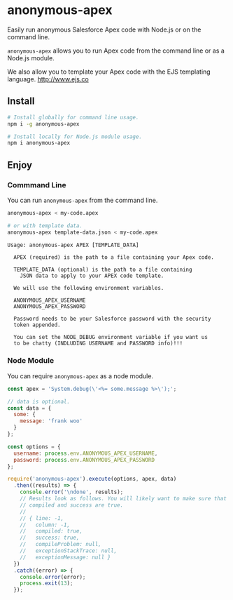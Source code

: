 # anonymous-apex

Easily run anonymous Salesforce Apex code with Node.js or on the command line.

`anonymous-apex` allows you to run Apex code from the command line or as a
Node.js module.

We also allow you to template your Apex code with the EJS templating language.
http://www.ejs.co

## Install

```bash
# Install globally for command line usage.
npm i -g anonymous-apex

# Install locally for Node.js module usage.
npm i anonymous-apex
```

## Enjoy

### Commmand Line

You can run `anonymous-apex` from the command line.

```bash
anonymous-apex < my-code.apex

# or with template data.
anonymous-apex template-data.json < my-code.apex
```

```
Usage: anonymous-apex APEX [TEMPLATE_DATA]

  APEX (required) is the path to a file containing your Apex code.

  TEMPLATE_DATA (optional) is the path to a file containing
    JSON data to apply to your APEX code template.

  We will use the following environment variables.

  ANONYMOUS_APEX_USERNAME
  ANONYMOUS_APEX_PASSWORD

  Password needs to be your Salesforce password with the security
  token appended.

  You can set the NODE_DEBUG environment variable if you want us
  to be chatty (INDLUDING USERNAME and PASSWORD info)!!!
```

### Node Module

You can require `anonymous-apex` as a node module.

```js
const apex = 'System.debug(\'<%= some.message %>\');';

// data is optional.
const data = {
  some: {
    message: 'frank woo'
  }
};

const options = {
  username: process.env.ANONYMOUS_APEX_USERNAME,
  password: process.env.ANONYMOUS_APEX_PASSWORD
};

require('anonymous-apex').execute(options, apex, data)
  .then((results) => {
    console.error('\ndone', results);
    // Results look as follows. You will likely want to make sure that both
    // compiled and success are true.
    //
    // { line: -1,
    //   column: -1,
    //   compiled: true,
    //   success: true,
    //   compileProblem: null,
    //   exceptionStackTrace: null,
    //   exceptionMessage: null }
  })
  .catch((error) => {
    console.error(error);
    process.exit(13);
  });
```

